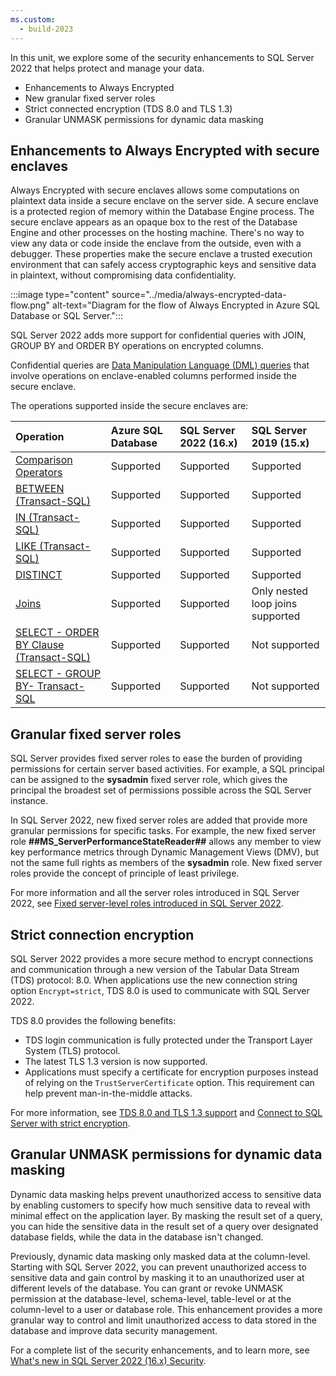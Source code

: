 ```yaml
---
ms.custom:
  - build-2023
---
```

In this unit, we explore some of the security enhancements to SQL Server 2022 that helps protect and manage your data.

- Enhancements to Always Encrypted
- New granular fixed server roles
- Strict connected encryption (TDS 8.0 and TLS 1.3)
- Granular UNMASK permissions for dynamic data masking

## Enhancements to Always Encrypted with secure enclaves

Always Encrypted with secure enclaves allows some computations on plaintext data inside a secure enclave on the server side. A secure enclave is a protected region of memory within the Database Engine process. The secure enclave appears as an opaque box to the rest of the Database Engine and other processes on the hosting machine. There's no way to view any data or code inside the enclave from the outside, even with a debugger. These properties make the secure enclave a trusted execution environment that can safely access cryptographic keys and sensitive data in plaintext, without compromising data confidentiality.

:::image type="content" source="../media/always-encrypted-data-flow.png" alt-text="Diagram for the flow of Always Encrypted in Azure SQL Database or SQL Server.":::

SQL Server 2022 adds more support for confidential queries with JOIN, GROUP BY and ORDER BY operations on encrypted columns.

Confidential queries are [Data Manipulation Language (DML) queries](/sql/t-sql/queries/queries) that involve operations on enclave-enabled columns performed inside the secure enclave.

The operations supported inside the secure enclaves are:

| Operation| Azure SQL Database | SQL Server 2022 (16.x) | SQL Server 2019 (15.x) |
|:---|:---|:---| :---|
| [Comparison Operators](/sql/mdx/comparison-operators) | Supported | Supported | Supported |
| [BETWEEN (Transact-SQL)](/sql/t-sql/language-elements/between-transact-sql) | Supported | Supported | Supported |
| [IN (Transact-SQL)](/sql/t-sql/language-elements/in-transact-sql) | Supported | Supported | Supported |
| [LIKE (Transact-SQL)](/sql/t-sql/language-elements/like-transact-sql) | Supported | Supported | Supported |
| [DISTINCT](/sql/t-sql/queries/select-transact-sql#c-using-distinct-with-select) | Supported | Supported | Supported |
| [Joins](/sql/relational-databases/performance/joins) | Supported | Supported | Only nested loop joins supported |
| [SELECT - ORDER BY Clause (Transact-SQL)](/sql/t-sql/queries/select-order-by-clause-transact-sql) | Supported | Supported | Not supported |
| [SELECT - GROUP BY- Transact-SQL](/sql/t-sql/queries/select-group-by-transact-sql) | Supported | Supported | Not supported |

## Granular fixed server roles

SQL Server provides fixed server roles to ease the burden of providing permissions for certain server based activities. For example, a SQL principal can be assigned to the **sysadmin** fixed server role, which gives the principal the broadest set of permissions possible across the SQL Server instance.

In SQL Server 2022, new fixed server roles are added that provide more granular permissions for specific tasks. For example, the new fixed server role **##MS_ServerPerformanceStateReader##** allows any member to view key performance metrics through Dynamic Management Views (DMV), but not the same full rights as members of the **sysadmin** role. New fixed server roles provide the concept of principle of least privilege.

For more information and all the server roles introduced in SQL Server 2022, see [Fixed server-level roles introduced in SQL Server 2022](/sql/relational-databases/security/authentication-access/server-level-roles#fixed-server-level-roles-introduced-in-sql-server-2022).

## Strict connection encryption

SQL Server 2022 provides a more secure method to encrypt connections and communication through a new version of the Tabular Data Stream (TDS) protocol: 8.0. When applications use the new connection string option `Encrypt=strict`, TDS 8.0 is used to communicate with SQL Server 2022.

TDS 8.0 provides the following benefits:

- TDS login communication is fully protected under the Transport Layer System (TLS) protocol.
- The latest TLS 1.3 version is now supported.
- Applications must specify a certificate for encryption purposes instead of relying on the `TrustServerCertificate` option. This requirement can help prevent man-in-the-middle attacks.

For more information, see [TDS 8.0 and TLS 1.3 support](/sql/relational-databases/security/networking/tds-8-and-tls-1-3) and [Connect to SQL Server with strict encryption](/sql/relational-databases/security/networking/connect-with-strict-encryption).

## Granular UNMASK permissions for dynamic data masking

Dynamic data masking helps prevent unauthorized access to sensitive data by enabling customers to specify how much sensitive data to reveal with minimal effect on the application layer. By masking the result set of a query, you can hide the sensitive data in the result set of a query over designated database fields, while the data in the database isn't changed.

Previously, dynamic data masking only masked data at the column-level. Starting with SQL Server 2022, you can prevent unauthorized access to sensitive data and gain control by masking it to an unauthorized user at different levels of the database. You can grant or revoke UNMASK permission at the database-level, schema-level, table-level or at the column-level to a user or database role. This enhancement provides a more granular way to control and limit unauthorized access to data stored in the database and improve data security management.

For a complete list of the security enhancements, and to learn more, see [What's new in SQL Server 2022 (16.x) Security](/sql/sql-server/what-s-new-in-sql-server-2022#security).
